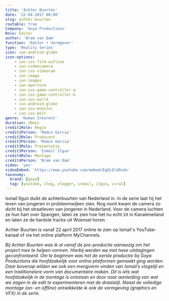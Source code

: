 ```yaml
---
title: 'Achter Buurten'
date: '22-04-2017 00:00'
slug: achter-buurten
routable: true
Company: 'Goya Productions'
Role: Editor
author: 'Bram van Dam'
function: 'Editor • Vormgever'
type: 'Reality Series'
icon: ion-android-globe
icon-options:
    - ion-ios-film-outline
    - ion-videocamera
    - ion-ios-videocam
    - ion-image
    - ion-images
    - ion-aperture
    - ion-ios-game-controller-a
    - ion-ios-game-controller-b
    - ion-ios-world
    - ion-android-globe
    - ion-ios-monitor
    - ion-ios-bolt
genre: 'Human Interest'
duration: 20min
credit1Role: Regie
credit1Person: 'Remco Garcia'
credit2Role: Producent
credit2Person: 'Remco Garcia'
credit3Role: Presentatie
credit3Person: 'Ismail Ilgun'
credit4Role: Montage
credit4Person: 'Bram van Dam'
video: 'yes'
videoEmbed: 'https://www.youtube.com/embed/EgULQldOsdo'
taxonomy:
  brand: [goya]
  tag: [youtube, vlog, vlogger, ismail, ilgun, viral]
---
```


Ismail Ilgun duikt de achterbuurten van Nederland in. In de serie laat hij het leven van jongeren in probleemwijken zien. Nog nooit kwam de camera zo dicht bij het straatleven van jongeren in Nederland. Voor de camera luchten ze hun hart over Spangen, laten ze zien hoe het nu echt zit in Kanaleneiland en laten ze de hardste tracks uit Woensel horen.

Achter Buurten is vanaf 22 april 2017 online te zien op Ismail's YouTube-kanaal of via het online platform MyChannels.

_Bij Achter Buurten was ik al vanaf de pre-productie aanwezig om het project mee te helpen vormen. Hierbij werden we met twee uitdagingen geconfronteerd. Om te beginnen was het de eerste productie bij Goya Productions die hoofdzakelijk voor online platformen gemaakt ging worden. Daar bovenop wilden we ook een mengvorm vinden van Ismail’s vlogstijl en een traditionelere vorm van documentaire maken. Dit is iets wat hoofdzakelijk in de montage is ontstaan en door naar aanleiding van wat we zagen in de edit te experimenteren met de draaistijl.
Naast de volledige montage (on- en offline) ontwikkelde ik ook de vormgeving (graphics en VFX) in de serie._
